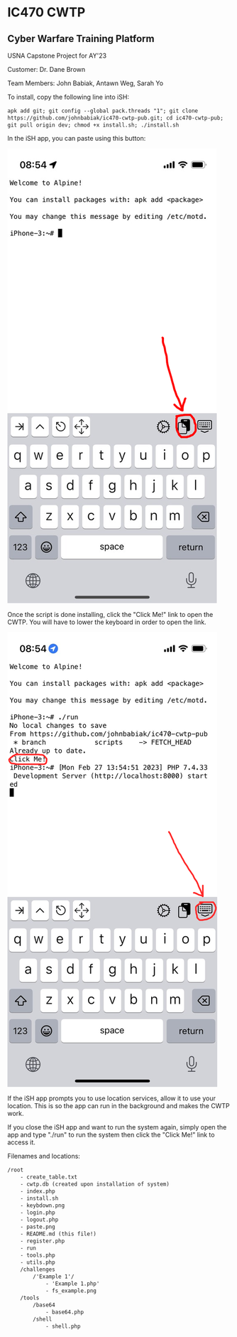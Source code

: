 # IC470 CWTP

## Cyber Warfare Training Platform

USNA Capstone Project for AY'23

Customer: Dr. Dane Brown

Team Members: John Babiak, Antawn Weg, Sarah Yo

To install, copy the following line into iSH:
```
apk add git; git config --global pack.threads "1"; git clone https://github.com/johnbabiak/ic470-cwtp-pub.git; cd ic470-cwtp-pub; git pull origin dev; chmod +x install.sh; ./install.sh
```

In the iSH app, you can paste using this button:

![Image of the clipboard paste button in the iSH app](paste.png)

Once the script is done installing, click the "Click Me!" link to open the CWTP. You will have to lower the keyboard in order to open the link.

![Image pointing to the button in the iSH app to lower the keyboard](keybdown.png)

If the iSH app prompts you to use location services, allow it to use your location. This is so the app can run in the background and makes the CWTP work.

If you close the iSH app and want to run the system again, simply open the app and type "./run" to run the system then click the "Click Me!" link to access it.


Filenames and locations:

```
/root
	- create_table.txt
	- cwtp.db (created upon installation of system)
	- index.php
	- install.sh
	- keybdown.png
	- login.php
	- logout.php
	- paste.png
	- README.md (this file!)
	- register.php
	- run
	- tools.php
	- utils.php
	/challenges
		/'Example 1'/
			- 'Example 1.php'
			- fs_example.png
	/tools
		/base64
			- base64.php
		/shell
			- shell.php
```
